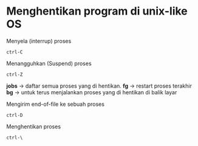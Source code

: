 # Menghentikan program di unix-like OS

Menyela (interrup) proses
```
ctrl-C
```

Menangguhkan (Suspend) proses
```
ctrl-Z
```
**jobs** -> daftar semua proses yang di hentikan.
**fg** -> restart proses terakhir
**bg** -> untuk terus menjalankan proses yang di hentikan di balik layar

Mengirim end-of-file ke sebuah proses
```
ctrl-D
```

Menghentikan proses
```
ctrl-\
```


